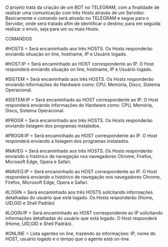O projeto trata da criação de um BOT no TELEGRAM, com a finalidade de realizar uma comunicação com três Hosts através de um Servidor. Basicamente o comando será ativado no TELEGRAM e segue para o Servidor, onde será tratado afim de identificar o destino; para em seguida realizar o envio, seja para um ou mais Hosts.

COMANDOS

#HOSTS = Será encaminhado aos três HOSTS. Os Hosts responderão enviando situação on line, hostname, IP e Usuário logado.

#HOST:IP = Será encaminhado ao HOST correspondente ao IP. O Host responderá enviando situação on line, hostname, IP e Usuário logado.

#SISTEM = Será encaminhado aos três HOSTS. Os Hosts responderão enviando informações do Hardware como: CPU, Memória, Disco, Sistema Operacional.

#SISTEM:IP = Será encaminhado ao HOST correspondente ao IP. O Host responderá enviando informações do Hardware como: CPU, Memória, Disco, Sistema Operacional.

#PROGR = Será encaminhado aos três HOSTS. Os Hosts responderão enviando listagem dos programas instalados.

#PROGR:IP = Será encaminhado ao HOST correspondente ao IP. O Host responderá enviando a listagem dos programas instalados.

#NAVEG = Será encaminhado aos três HOSTS. Os Hosts responderão enviando o histórico de navegação nos navegadores Chrome, Firefox, Microsoft Edge, Opera e Safari.

#NAVEG:IP = Será encaminhado ao HOST correspondente ao IP. O Host responderá enviando o histórico de navegação nos navegadores Chrome, Firefox, Microsoft Edge, Opera e Safari.

#LOGIN = Será encaminhado aos três HOSTS solicitando informações detalhadas do usuário que está logado.  Os Hosts responderão (Home, UID,GID e Shell Padrão)

#LOGIN:IP = Será encaminhado ao HOST correspondente ao IP solicitando informações detalhadas do usuário que está logado.  O Host responderá (Home, UID,GID e Shell Padrão).

#ONLINE = Lista agentes on line, trazendo as informações: IP, nome do HOST, usuário logado e o tempo que o agente está on-line.
